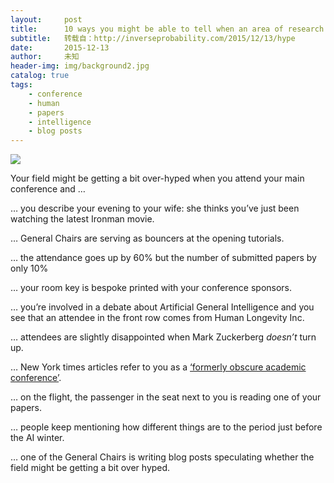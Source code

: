```yaml
---
layout:     post
title:      10 ways you might be able to tell when an area of research is undergoing rapid expansion and society's expectations may be somewhat unrealistic ...
subtitle:   转载自：http://inverseprobability.com/2015/12/13/hype
date:       2015-12-13
author:     未知
header-img: img/background2.jpg
catalog: true
tags:
    - conference
    - human
    - papers
    - intelligence
    - blog posts
---
```


![](http://inverseprobability.com/assets/nipskeys.jpg)


Your field might be getting a bit over-hyped when you attend your main conference and …

… you describe your evening to your wife: she thinks you’ve just been watching the latest Ironman movie.

… General Chairs are serving as bouncers at the opening tutorials.

… the attendance goes up by 60% but the number of submitted papers by only 10%

… your room key is bespoke printed with your conference sponsors.

… you’re involved in a debate about Artificial General Intelligence and you see that an attendee in the front row comes from Human Longevity Inc.

… attendees are slightly disappointed when Mark Zuckerberg *doesn’t* turn up.

… New York times articles refer to you as a [‘formerly obscure academic conference’](http://www.nytimes.com/2015/12/11/science/an-advance-in-artificial-intelligence-rivals-human-vision-abilities.html).

… on the flight, the passenger in the seat next to you is reading one of your papers.

… people keep mentioning how different things are to the period just before the AI winter.

… one of the General Chairs is writing blog posts speculating whether the field might be getting a bit over hyped.
